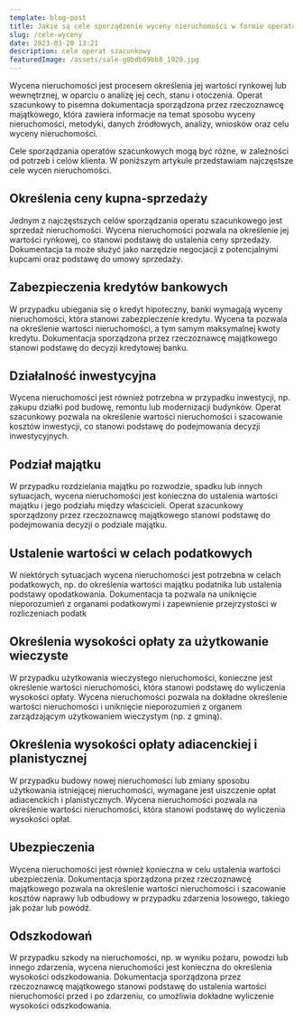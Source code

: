 ```yaml
---
template: blog-post
title: Jakie są cele sporządzenie wyceny nieruchomości w formie operatów szacunkowych?
slug: /cele-wyceny
date: 2023-03-20 13:21
description: cele operat szacunkowy
featuredImage: /assets/sale-g0bdb09bb8_1920.jpg
---
```

Wycena nieruchomości jest procesem określenia jej wartości rynkowej lub wewnętrznej, w oparciu o analizę jej cech, stanu i otoczenia. Operat szacunkowy to pisemna dokumentacja sporządzona przez rzeczoznawcę majątkowego, która zawiera informacje na temat sposobu wyceny nieruchomości, metodyki, danych źródłowych, analizy, wniosków oraz celu wyceny nieruchomości.

Cele sporządzania operatów szacunkowych mogą być różne, w zależności od potrzeb i celów klienta. W poniższym artykule przedstawiam najczęstsze cele wycen nieruchomości.

## Określenia ceny kupna-sprzedaży
Jednym z najczęstszych celów sporządzania operatu szacunkowego jest sprzedaż nieruchomości. Wycena nieruchomości pozwala na określenie jej wartości rynkowej, co stanowi podstawę do ustalenia ceny sprzedaży. Dokumentacja ta może służyć jako narzędzie negocjacji z potencjalnymi kupcami oraz podstawę do umowy sprzedaży.

## Zabezpieczenia kredytów bankowych
W przypadku ubiegania się o kredyt hipoteczny, banki wymagają wyceny nieruchomości, która stanowi zabezpieczenie kredytu. Wycena ta pozwala na określenie wartości nieruchomości, a tym samym maksymalnej kwoty kredytu. Dokumentacja sporządzona przez rzeczoznawcę majątkowego stanowi podstawę do decyzji kredytowej banku.

## Działalność inwestycyjna
Wycena nieruchomości jest również potrzebna w przypadku inwestycji, np. zakupu działki pod budowę, remontu lub modernizacji budynków. Operat szacunkowy pozwala na określenie wartości nieruchomości i szacowanie kosztów inwestycji, co stanowi podstawę do podejmowania decyzji inwestycyjnych.

## Podział majątku
W przypadku rozdzielania majątku po rozwodzie, spadku lub innych sytuacjach, wycena nieruchomości jest konieczna do ustalenia wartości majątku i jego podziału między właścicieli. Operat szacunkowy sporządzony przez rzeczoznawcę majątkowego stanowi podstawę do podejmowania decyzji o podziale majątku.

## Ustalenie wartości w celach podatkowych
W niektórych sytuacjach wycena nieruchomości jest potrzebna w celach podatkowych, np. do określenia wartości majątku podatnika lub ustalenia podstawy opodatkowania. Dokumentacja ta pozwala na uniknięcie nieporozumień z organami podatkowymi i zapewnienie przejrzystości w rozliczeniach podatk

## Określenia wysokości opłaty za użytkowanie wieczyste

W przypadku użytkowania wieczystego nieruchomości, konieczne jest określenie wartości nieruchomości, która stanowi podstawę do wyliczenia wysokości opłaty. Wycena nieruchomości pozwala na dokładne określenie wartości nieruchomości i uniknięcie nieporozumień z organem zarządzającym użytkowaniem wieczystym (np. z gminą).

## Określenia wysokości opłaty adiacenckiej i planistycznej

W przypadku budowy nowej nieruchomości lub zmiany sposobu użytkowania istniejącej nieruchomości, wymagane jest uiszczenie opłat adiacenckich i planistycznych. Wycena nieruchomości pozwala na określenie wartości nieruchomości, która stanowi podstawę do wyliczenia wysokości opłat.

## Ubezpieczenia

Wycena nieruchomości jest również konieczna w celu ustalenia wartości ubezpieczenia. Dokumentacja sporządzona przez rzeczoznawcę majątkowego pozwala na określenie wartości nieruchomości i szacowanie kosztów naprawy lub odbudowy w przypadku zdarzenia losowego, takiego jak pożar lub powódź.


## Odszkodowań

W przypadku szkody na nieruchomości, np. w wyniku pożaru, powodzi lub innego zdarzenia, wycena nieruchomości jest konieczna do określenia wysokości odszkodowania. Dokumentacja sporządzona przez rzeczoznawcę majątkowego stanowi podstawę do ustalenia wartości nieruchomości przed i po zdarzeniu, co umożliwia dokładne wyliczenie wysokości odszkodowania.
